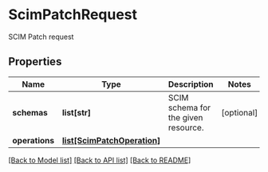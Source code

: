 # ScimPatchRequest

SCIM Patch request
## Properties
Name | Type | Description | Notes
------------ | ------------- | ------------- | -------------
**schemas** | **list[str]** | SCIM schema for the given resource. | [optional] 
**operations** | [**list[ScimPatchOperation]**](ScimPatchOperation.md) |  | 

[[Back to Model list]](../README.md#documentation-for-models) [[Back to API list]](../README.md#documentation-for-api-endpoints) [[Back to README]](../README.md)


